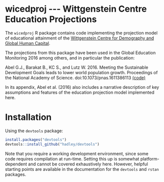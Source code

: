 # wicedproj --- Wittgenstein Centre Education Projections

The `wicedproj` R package contains code implementing the projection model of educational attainment
of the [Wittgenstein Centre for Demography and Global Human Capital](http://www.wittgensteincentre.org/en/index.htm). 

The projections from this package have been used in the Global Education Monitoring 2016 among others,
and in particular the publication:

Abel G.J., Barakat B., KC S., and Lutz W. 2016. Meeting the Sustainable Development Goals leads to lower world population growth. Proceedings of the National Academy of Science. doi:10.1073/pnas.1611386113 [(code)](http://www.iiasa.ac.at/web/home/research/researchPrograms/WorldPopulation/SDG_Scenarios_2016.html)

In its appendix, Abel et al. (2016) also includes a narrative description of key assumptions and features of the education projection model implemented here.


# Installation

Using the `devtools` package:

```R
install.packages("devtools")
devtools::install_github("hadley/devtools")
```

Note that you require a working development environment, since some code requires compilation at run-time.
Setting this up is somewhat platform-dependent and cannot be covered exhaustively here.
However, helpful starting points are available in the documentation for the `devtools` and `rstan` packages.
